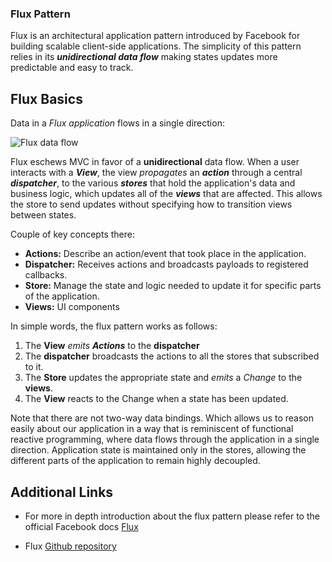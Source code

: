 ### Flux Pattern

Flux is an architectural application pattern introduced by Facebook for building scalable client-side applications. The simplicity of this pattern relies in its **_unidirectional data flow_** making states updates more predictable and easy to track.

## Flux Basics

Data in a _Flux application_ flows in a single direction:

<img :src="$withBase('/flux-pattern.png')" alt="Flux data flow">

Flux eschews MVC in favor of a **unidirectional** data flow. When a user interacts with a **_View_**, the view _propagates_ an **_action_** through a central **_dispatcher_**, to the various **_stores_** that hold the application's data and business logic, which updates all of the **_views_** that are affected. This allows the store to send updates without specifying how to transition views between states.

Couple of key concepts there:

- **Actions:** Describe an action/event that took place in the application.
- **Dispatcher:** Receives actions and broadcasts payloads to registered callbacks.
- **Store:** Manage the state and logic needed to update it for specific parts of the application.
- **Views:** UI components

In simple words, the flux pattern works as follows:

1. The **View** _emits_ **_Actions_** to the **dispatcher**
2. The **dispatcher** broadcasts the actions to all the stores that subscribed to it.
3. The **Store** updates the appropriate state and _emits_ a _Change_ to the **views**.
4. The **View** reacts to the Change when a state has been updated.

Note that there are not two-way data bindings. Which allows us to reason easily about our application in a way that is reminiscent of functional reactive programming, where data flows through the application in a single direction. Application state is maintained only in the stores, allowing the different parts of the application to remain highly decoupled.

## Additional Links

- For more in depth introduction about the flux pattern please refer to the official Facebook docs [Flux](https://facebook.github.io/flux/docs/in-depth-overview)

- Flux [Github repository](https://github.com/facebook/flux)
